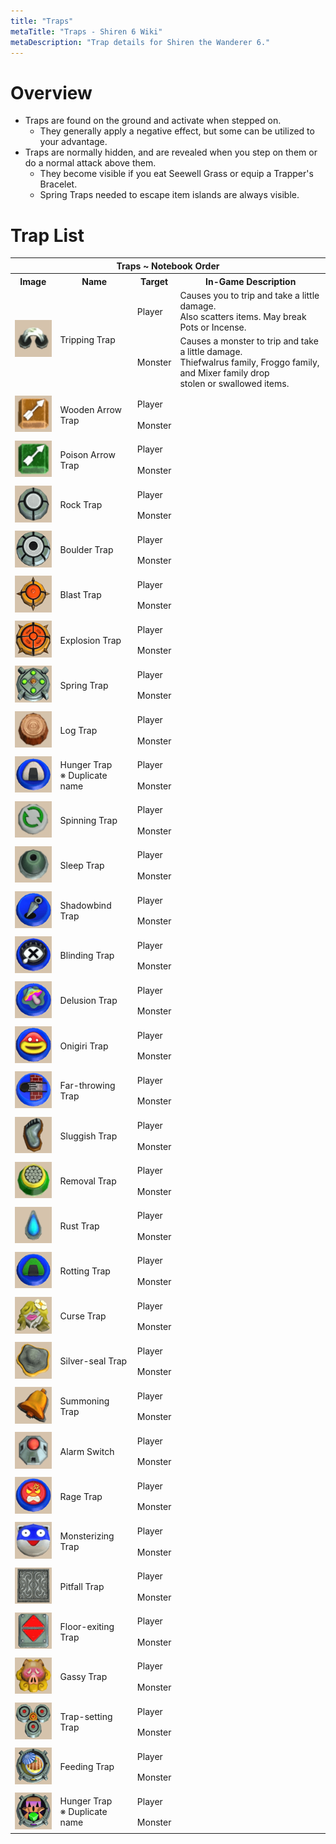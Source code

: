 ```yaml
---
title: "Traps"
metaTitle: "Traps - Shiren 6 Wiki"
metaDescription: "Trap details for Shiren the Wanderer 6."
---
```


# Overview

- Traps are found on the ground and activate when stepped on.
    - They generally apply a negative effect, but some can be utilized to your advantage.
- Traps are normally hidden, and are revealed when you step on them or do a normal attack above them.
    - They become visible if you eat Seewell Grass or equip a Trapper's Bracelet.
    - Spring Traps needed to escape item islands are always visible.

# Trap List

<table id="monsterList" class="pageLinksTable">
  <tr>
    <th colspan="6">Traps ~ Notebook Order</th>
  </tr>
  <tr>
    <th>Image</th>
    <th>Name</th>
    <th>Target</th>
    <th>In-Game Description</th>
  </tr>
  <tr>
    <td rowspan="2"><img src="../images/traps/1.png"/></td>
    <td rowspan="2" class="priceTableName">Tripping Trap</td>
    <td>Player</td>
    <td class="leftText">Causes you to trip and take a little damage.<br/>Also scatters items. May break Pots or Incense.</td>
  </tr>
  <tr>
    <td>Monster</td>
    <td class="leftText">Causes a monster to trip and take a little damage.<br/>Thiefwalrus family, Froggo family, and Mixer family drop<br/>stolen or swallowed items.</td>
  </tr>
  <tr>
    <td colspan="4" class="tableDivider"></td>
  </tr>
  <tr>
    <td rowspan="2"><img src="../images/traps/2.png"/></td>
    <td rowspan="2" class="priceTableName">Wooden Arrow Trap</td>
    <td>Player</td>
    <td class="leftText"></td>
  </tr>
  <tr>
    <td>Monster</td>
    <td class="leftText"></td>
  </tr>
  <tr>
    <td colspan="4" class="tableDivider"></td>
  </tr>
  <tr>
    <td rowspan="2"><img src="../images/traps/3.png"/></td>
    <td rowspan="2" class="priceTableName">Poison Arrow Trap</td>
    <td>Player</td>
    <td class="leftText"></td>
  </tr>
  <tr>
    <td>Monster</td>
    <td class="leftText"></td>
  </tr>
  <tr>
    <td colspan="4" class="tableDivider"></td>
  </tr>
  <tr>
    <td rowspan="2"><img src="../images/traps/4.png"/></td>
    <td rowspan="2" class="priceTableName">Rock Trap</td>
    <td>Player</td>
    <td class="leftText"></td>
  </tr>
  <tr>
    <td>Monster</td>
    <td class="leftText"></td>
  </tr>
  <tr>
    <td colspan="4" class="tableDivider"></td>
  </tr>
  <tr>
    <td rowspan="2"><img src="../images/traps/5.png"/></td>
    <td rowspan="2" class="priceTableName">Boulder Trap</td>
    <td>Player</td>
    <td class="leftText"></td>
  </tr>
  <tr>
    <td>Monster</td>
    <td class="leftText"></td>
  </tr>
  <tr>
    <td colspan="4" class="tableDivider"></td>
  </tr>
  <tr>
    <td rowspan="2"><img src="../images/traps/6.png"/></td>
    <td rowspan="2" class="priceTableName">Blast Trap</td>
    <td>Player</td>
    <td class="leftText"></td>
  </tr>
  <tr>
    <td>Monster</td>
    <td class="leftText"></td>
  </tr>
  <tr>
    <td colspan="4" class="tableDivider"></td>
  </tr>
  <tr>
    <td rowspan="2"><img src="../images/traps/7.png"/></td>
    <td rowspan="2" class="priceTableName">Explosion Trap</td>
    <td>Player</td>
    <td class="leftText"></td>
  </tr>
  <tr>
    <td>Monster</td>
    <td class="leftText"></td>
  </tr>
  <tr>
    <td colspan="4" class="tableDivider"></td>
  </tr>
  <tr>
    <td rowspan="2"><img src="../images/traps/8.png"/></td>
    <td rowspan="2" class="priceTableName">Spring Trap</td>
    <td>Player</td>
    <td class="leftText"></td>
  </tr>
  <tr>
    <td>Monster</td>
    <td class="leftText"></td>
  </tr>
  <tr>
    <td colspan="4" class="tableDivider"></td>
  </tr>
  <tr>
    <td rowspan="2"><img src="../images/traps/9.png"/></td>
    <td rowspan="2" class="priceTableName">Log Trap</td>
    <td>Player</td>
    <td class="leftText"></td>
  </tr>
  <tr>
    <td>Monster</td>
    <td class="leftText"></td>
  </tr>
  <tr>
    <td colspan="4" class="tableDivider"></td>
  </tr>
  <tr>
    <td rowspan="2"><img src="../images/traps/10.png"/></td>
    <td rowspan="2" class="priceTableName">Hunger Trap<br/><span class="redText">※ Duplicate name</span></td>
    <td>Player</td>
    <td class="leftText"></td>
  </tr>
  <tr>
    <td>Monster</td>
    <td class="leftText"></td>
  </tr>
  <tr>
    <td colspan="4" class="tableDivider"></td>
  </tr>
  <tr>
    <td rowspan="2"><img src="../images/traps/11.png"/></td>
    <td rowspan="2" class="priceTableName">Spinning Trap</td>
    <td>Player</td>
    <td class="leftText"></td>
  </tr>
  <tr>
    <td>Monster</td>
    <td class="leftText"></td>
  </tr>
  <tr>
    <td colspan="4" class="tableDivider"></td>
  </tr>
  <tr>
    <td rowspan="2"><img src="../images/traps/12.png"/></td>
    <td rowspan="2" class="priceTableName">Sleep Trap</td>
    <td>Player</td>
    <td class="leftText"></td>
  </tr>
  <tr>
    <td>Monster</td>
    <td class="leftText"></td>
  </tr>
  <tr>
    <td colspan="4" class="tableDivider"></td>
  </tr>
  <tr>
    <td rowspan="2"><img src="../images/traps/13.png"/></td>
    <td rowspan="2" class="priceTableName">Shadowbind Trap</td>
    <td>Player</td>
    <td class="leftText"></td>
  </tr>
  <tr>
    <td>Monster</td>
    <td class="leftText"></td>
  </tr>
  <tr>
    <td colspan="4" class="tableDivider"></td>
  </tr>
  <tr>
    <td rowspan="2"><img src="../images/traps/14.png"/></td>
    <td rowspan="2" class="priceTableName">Blinding Trap</td>
    <td>Player</td>
    <td class="leftText"></td>
  </tr>
  <tr>
    <td>Monster</td>
    <td class="leftText"></td>
  </tr>
  <tr>
    <td colspan="4" class="tableDivider"></td>
  </tr>
  <tr>
    <td rowspan="2"><img src="../images/traps/15.png"/></td>
    <td rowspan="2" class="priceTableName">Delusion Trap</td>
    <td>Player</td>
    <td class="leftText"></td>
  </tr>
  <tr>
    <td>Monster</td>
    <td class="leftText"></td>
  </tr>
  <tr>
    <td colspan="4" class="tableDivider"></td>
  </tr>
  <tr>
    <td rowspan="2"><img src="../images/traps/16.png"/></td>
    <td rowspan="2" class="priceTableName">Onigiri Trap</td>
    <td>Player</td>
    <td class="leftText"></td>
  </tr>
  <tr>
    <td>Monster</td>
    <td class="leftText"></td>
  </tr>
  <tr>
    <td colspan="4" class="tableDivider"></td>
  </tr>
  <tr>
    <td rowspan="2"><img src="../images/traps/17.png"/></td>
    <td rowspan="2" class="priceTableName">Far-throwing Trap</td>
    <td>Player</td>
    <td class="leftText"></td>
  </tr>
  <tr>
    <td>Monster</td>
    <td class="leftText"></td>
  </tr>
  <tr>
    <td colspan="4" class="tableDivider"></td>
  </tr>
  <tr>
    <td rowspan="2"><img src="../images/traps/18.png"/></td>
    <td rowspan="2" class="priceTableName">Sluggish Trap</td>
    <td>Player</td>
    <td class="leftText"></td>
  </tr>
  <tr>
    <td>Monster</td>
    <td class="leftText"></td>
  </tr>
  <tr>
    <td colspan="4" class="tableDivider"></td>
  </tr>
  <tr>
    <td rowspan="2"><img src="../images/traps/19.png"/></td>
    <td rowspan="2" class="priceTableName">Removal Trap</td>
    <td>Player</td>
    <td class="leftText"></td>
  </tr>
  <tr>
    <td>Monster</td>
    <td class="leftText"></td>
  </tr>
  <tr>
    <td colspan="4" class="tableDivider"></td>
  </tr>
  <tr>
    <td rowspan="2"><img src="../images/traps/20.png"/></td>
    <td rowspan="2" class="priceTableName">Rust Trap</td>
    <td>Player</td>
    <td class="leftText"></td>
  </tr>
  <tr>
    <td>Monster</td>
    <td class="leftText"></td>
  </tr>
  <tr>
    <td colspan="4" class="tableDivider"></td>
  </tr>
  <tr>
    <td rowspan="2"><img src="../images/traps/21.png"/></td>
    <td rowspan="2" class="priceTableName">Rotting Trap</td>
    <td>Player</td>
    <td class="leftText"></td>
  </tr>
  <tr>
    <td>Monster</td>
    <td class="leftText"></td>
  </tr>
  <tr>
    <td colspan="4" class="tableDivider"></td>
  </tr>
  <tr>
    <td rowspan="2"><img src="../images/traps/22.png"/></td>
    <td rowspan="2" class="priceTableName">Curse Trap</td>
    <td>Player</td>
    <td class="leftText"></td>
  </tr>
  <tr>
    <td>Monster</td>
    <td class="leftText"></td>
  </tr>
  <tr>
    <td colspan="4" class="tableDivider"></td>
  </tr>
  <tr>
    <td rowspan="2"><img src="../images/traps/23.png"/></td>
    <td rowspan="2" class="priceTableName">Silver-seal Trap</td>
    <td>Player</td>
    <td class="leftText"></td>
  </tr>
  <tr>
    <td>Monster</td>
    <td class="leftText"></td>
  </tr>
  <tr>
    <td colspan="4" class="tableDivider"></td>
  </tr>
  <tr>
    <td rowspan="2"><img src="../images/traps/24.png"/></td>
    <td rowspan="2" class="priceTableName">Summoning Trap</td>
    <td>Player</td>
    <td class="leftText"></td>
  </tr>
  <tr>
    <td>Monster</td>
    <td class="leftText"></td>
  </tr>
  <tr>
    <td colspan="4" class="tableDivider"></td>
  </tr>
  <tr>
    <td rowspan="2"><img src="../images/traps/25.png"/></td>
    <td rowspan="2" class="priceTableName">Alarm Switch</td>
    <td>Player</td>
    <td class="leftText"></td>
  </tr>
  <tr>
    <td>Monster</td>
    <td class="leftText"></td>
  </tr>
  <tr>
    <td colspan="4" class="tableDivider"></td>
  </tr>
  <tr>
    <td rowspan="2"><img src="../images/traps/26.png"/></td>
    <td rowspan="2" class="priceTableName">Rage Trap</td>
    <td>Player</td>
    <td class="leftText"></td>
  </tr>
  <tr>
    <td>Monster</td>
    <td class="leftText"></td>
  </tr>
  <tr>
    <td colspan="4" class="tableDivider"></td>
  </tr>
  <tr>
    <td rowspan="2"><img src="../images/traps/27.png"/></td>
    <td rowspan="2" class="priceTableName">Monsterizing Trap</td>
    <td>Player</td>
    <td class="leftText"></td>
  </tr>
  <tr>
    <td>Monster</td>
    <td class="leftText"></td>
  </tr>
  <tr>
    <td colspan="4" class="tableDivider"></td>
  </tr>
  <tr>
    <td rowspan="2"><img src="../images/traps/28.png"/></td>
    <td rowspan="2" class="priceTableName">Pitfall Trap</td>
    <td>Player</td>
    <td class="leftText"></td>
  </tr>
  <tr>
    <td>Monster</td>
    <td class="leftText"></td>
  </tr>
  <tr>
    <td colspan="4" class="tableDivider"></td>
  </tr>
  <tr>
    <td rowspan="2"><img src="../images/traps/29.png"/></td>
    <td rowspan="2" class="priceTableName">Floor-exiting Trap</td>
    <td>Player</td>
    <td class="leftText"></td>
  </tr>
  <tr>
    <td>Monster</td>
    <td class="leftText"></td>
  </tr>
  <tr>
    <td colspan="4" class="tableDivider"></td>
  </tr>
  <tr>
    <td rowspan="2"><img src="../images/traps/30.png"/></td>
    <td rowspan="2" class="priceTableName">Gassy Trap</td>
    <td>Player</td>
    <td class="leftText"></td>
  </tr>
  <tr>
    <td>Monster</td>
    <td class="leftText"></td>
  </tr>
  <tr>
    <td colspan="4" class="tableDivider"></td>
  </tr>
  <tr>
    <td rowspan="2"><img src="../images/traps/31.png"/></td>
    <td rowspan="2" class="priceTableName">Trap-setting Trap</td>
    <td>Player</td>
    <td class="leftText"></td>
  </tr>
  <tr>
    <td>Monster</td>
    <td class="leftText"></td>
  </tr>
  <tr>
    <td colspan="4" class="tableDivider"></td>
  </tr>
  <tr>
    <td rowspan="2"><img src="../images/traps/32.png"/></td>
    <td rowspan="2" class="priceTableName">Feeding Trap</td>
    <td>Player</td>
    <td class="leftText"></td>
  </tr>
  <tr>
    <td>Monster</td>
    <td class="leftText"></td>
  </tr>
  <tr>
    <td colspan="4" class="tableDivider"></td>
  </tr>
  <tr>
    <td rowspan="2"><img src="../images/traps/33.png"/></td>
    <td rowspan="2" class="priceTableName">Hunger Trap<br/><span class="redText">※ Duplicate name</span></td>
    <td>Player</td>
    <td class="leftText"></td>
  </tr>
  <tr>
    <td>Monster</td>
    <td class="leftText"></td>
  </tr>
</table>
